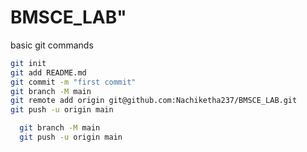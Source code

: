 # BMSCE_LAB" 

basic git commands

  ```sh
git init
git add README.md
git commit -m "first commit"
git branch -M main
git remote add origin git@github.com:Nachiketha237/BMSCE_LAB.git
git push -u origin main
```

```sh
  git branch -M main
  git push -u origin main
```
